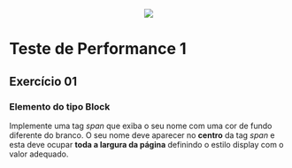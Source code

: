 <p align="center">
	<img src="https://www.infnet.edu.br/infnet/wp-content/themes/infnet.homepage//assets/img/LogoInfnetRodape.png"/>
</p>

# Teste de Performance 1
## Exercício 01
### Elemento do tipo Block

Implemente uma tag _span_ que exiba o seu nome com uma cor de fundo diferente do branco.
O seu nome deve aparecer no **centro** da tag _span_ e esta deve ocupar **toda a largura da página** definindo o estilo display com o valor adequado.
